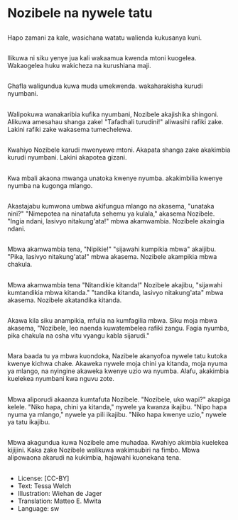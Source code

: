 # Nozibele na nywele tatu

##
Hapo zamani za kale, wasichana watatu walienda kukusanya kuni.

##
Ilikuwa ni siku yenye jua kali wakaamua kwenda mtoni kuogelea. Wakaogelea huku wakicheza na kurushiana maji.

##
Ghafla waligundua kuwa muda umekwenda. wakaharakisha kurudi nyumbani.

##
Walipokuwa wanakaribia kufika nyumbani, Nozibele akajishika shingoni. Alikuwa amesahau shanga zake! "Tafadhali turudini!" aliwasihi rafiki zake. Lakini rafiki zake wakasema tumechelewa.

##
Kwahiyo Nozibele karudi mwenyewe mtoni. Akapata shanga zake akakimbia kurudi nyumbani. Lakini akapotea gizani.

##
Kwa mbali akaona mwanga unatoka kwenye nyumba. akakimbilia kwenye nyumba na kugonga mlango.

##
Akastajabu kumwona umbwa akifungua mlango na akasema, "unataka nini?" "Nimepotea na ninatafuta sehemu ya kulala," akasema Nozibele. "Ingia ndani, lasivyo nitakung'ata!" mbwa akamwambia. Nozibele akaingia ndani.

##
Mbwa akamwambia tena, "Nipikie!" "sijawahi kumpikia mbwa" akaijibu. "Pika, lasivyo nitakung'ata!" mbwa akasema. Nozibele akampikia mbwa chakula.

##
Mbwa akamwambia tena "Nitandikie kitanda!" Nozibele akajibu, "sijawahi kumtandikia mbwa kitanda." "tandika kitanda, lasivyo nitakung'ata" mbwa akasema. Nozibele akatandika kitanda.

##
Akawa kila siku anampikia, mfulia na kumfagilia mbwa. Siku moja mbwa akasema, "Nozibele, leo naenda kuwatembelea rafiki zangu. Fagia nyumba, pika chakula na osha vitu vyangu kabla sijarudi."

##
Mara baada tu ya mbwa kuondoka, Nazibele akanyofoa nywele tatu kutoka kwenye kichwa chake. Akaweka nywele moja chini ya kitanda, moja nyuma ya mlango, na nyingine akaweka kwenye uzio wa nyumba. Alafu, akakimbia kuelekea nyumbani kwa nguvu zote.

##
Mbwa aliporudi akaanza kumtafuta Nozibele. "Nozibele, uko wapi?" akapiga kelele. "Niko hapa, chini ya kitanda," nywele ya kwanza ikajibu. "Nipo hapa nyuma ya mlango," nywele ya pili ikajibu. "Niko hapa kwenye uzio," nywele ya tatu ikajibu.

##
Mbwa akagundua kuwa Nozibele ame muhadaa. Kwahiyo akimbia kuelekea kijijini. Kaka zake Nozibele walikuwa wakimsubiri na fimbo. Mbwa alipowaona akarudi na kukimbia, hajawahi kuonekana tena.

##
* License: [CC-BY]
* Text: Tessa Welch
* Illustration: Wiehan de Jager
* Translation: Matteo E. Mwita
* Language: sw
